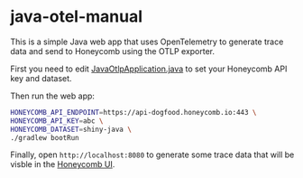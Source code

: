 # java-otel-manual

This is a simple Java web app that uses OpenTelemetry to generate trace data and send to Honeycomb using the OTLP exporter.

First you need to edit [JavaOtlpApplication.java](./src/main/java/io/honeycomb/examples/javaotlp/JavaOtlpApplication.java) to set your Honeycomb API key and dataset.

Then run the web app:
```sh
HONEYCOMB_API_ENDPOINT=https://api-dogfood.honeycomb.io:443 \
HONEYCOMB_API_KEY=abc \
HONEYCOMB_DATASET=shiny-java \
./gradlew bootRun
```

Finally, open `http://localhost:8080` to generate some trace data that will be visble in the [Honeycomb UI](http://ui.honeycomb.io).
